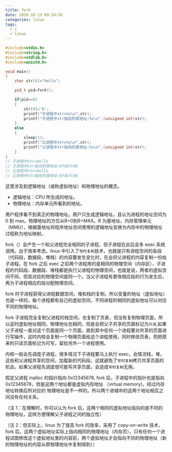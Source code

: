 ```yaml
---
title: fork
date: 2020-10-13 09:24:58
categories: linux
tags:
  - c
  - linux
---
```


```cpp
#include<stdio.h>
#include<string.h>
#include<stdlib.h>
#include<unistd.h>

void main()
{
    char str[6]="hello";

    pid_t pid=fork();

    if(pid==0)
    {
        str[0]='b';
        printf("子进程中str=%s\n",str);
        printf("子进程中str指向的首地址:%x\n",(unsigned int)str);
    }
    else
    {
        sleep(1);
        printf("父进程中str=%s\n",str);
        printf("父进程中str指向的首地址:%x\n",(unsigned int)str);
    }
}
// 子进程中str=bello
// 子进程中str指向的首地址:bfdbfc06
// 父进程中str=hello
// 父进程中str指向的首地址:bfdbfc06
```

这里涉及到逻辑地址（或称虚拟地址）和物理地址的概念。

- 逻辑地址：CPU 所生成的地址。
- 物理地址：内存单元所看到的地址。

用户程序看不到真正的物理地址。用户只生成逻辑地址，且认为进程的地址空间为 0 到 max。物理地址的方位从<red>R+0</red>到<red>R+MAX</red>。R 为基地址，内存管理单元（MMU），根据基地址将程序地址空间使用的逻辑地址变换为内存中的物理地址过程称为地址映射。

fork（）会产生一个和父进程完全相同的子进程，但子进程在此后会多 exec 系统调用。出于效率考虑。linux 中引入了`写时复制`技术，也就是只有进程空间的各段（代码段，数据段，堆栈）的内容要发生变化时，在会将父进程的内容复制一份给子进程。在 fork 之后 exec 之前两个进程用的是相同的物理空间（内存区），子进程的代码段、数据段、堆栈都是执行父进程的物理空间，也就是说，两者的虚拟空间不同，但其对应的物理空间是同一个。当父子进程有更改相应段的行为发生后，再为子进程相应的段分配物理空间。

fork 时子进程获得父进程数据空间，堆和栈的复制，所以变量的地址（虚拟地址）也是一样的，每个进程都有自己的虚拟空间，不同进程的相同的虚拟地址可以对应不同的物理地址。

fork 子进程完全复制父进程的栈空间，也复制了页表，但没有复制物理页面，所以这时虚拟地址相同，物理地址也相同，但是会把父子共享的页面标记为`只读`,如果父子进程一直对这个页面是同一个页面，直到其中任何一个进程要对共享的页面进行写操作，这时内核会复制一个物理页面给这个进程使用，同时修改页表，而把原来的只读页面标记为可写，留给另外一个进程使用。

内核一般会先调度子进程，很多情况下子进程要马上执行 exec，会情况栈，堆。这些和父进程共享的空间，加载新的代码段，这就避免了`写时复制`拷贝共享页面的机会。如果父进程先调度很可能写共享页面，会造成`写时复制`无用。

假定父进程 malloc 的指针指向 0x12345678, fork 后，子进程中的指针也是指向 0x12345678，但是这两个地址都是虚拟内存地址 （virtual memory)，经过内存地址转换后所对应的 物理地址是不一样的。所以两个进城中的这两个地址相互之间没有任何关系。

<grey>
（注 1：在理解时，你可以认为 fork 后，这两个相同的虚拟地址指向的是不同的物理地址，这样方便理解父子进程之间的独立性）

（注 2：但实际上，linux 为了提高 fork 的效率，采用了 copy-on-write 技术，fork 后，这两个虚拟地址实际上指向相同的物理地址（内存页），只有任何一个进程试图修改这个虚拟地址里的内容前，两个虚拟地址才会指向不同的物理地址（新的物理地址的内容从原物理地址中复制得到））
</grep>
